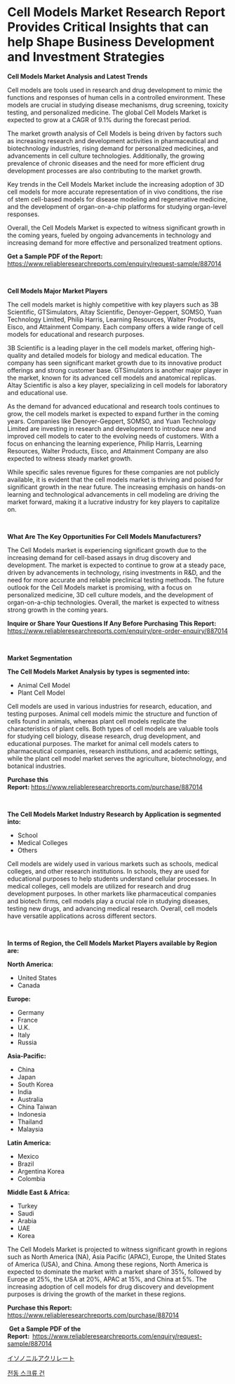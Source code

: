 <p><h1>Cell Models Market Research Report Provides Critical Insights that can help Shape Business Development and Investment Strategies</h1></p><p><strong>Cell Models Market Analysis and Latest Trends</strong></p>
<p><p>Cell models are tools used in research and drug development to mimic the functions and responses of human cells in a controlled environment. These models are crucial in studying disease mechanisms, drug screening, toxicity testing, and personalized medicine. The global Cell Models Market is expected to grow at a CAGR of 9.1% during the forecast period.</p><p>The market growth analysis of Cell Models is being driven by factors such as increasing research and development activities in pharmaceutical and biotechnology industries, rising demand for personalized medicines, and advancements in cell culture technologies. Additionally, the growing prevalence of chronic diseases and the need for more efficient drug development processes are also contributing to the market growth.</p><p>Key trends in the Cell Models Market include the increasing adoption of 3D cell models for more accurate representation of in vivo conditions, the rise of stem cell-based models for disease modeling and regenerative medicine, and the development of organ-on-a-chip platforms for studying organ-level responses.</p><p>Overall, the Cell Models Market is expected to witness significant growth in the coming years, fueled by ongoing advancements in technology and increasing demand for more effective and personalized treatment options.</p></p>
<p><strong>Get a Sample PDF of the Report:&nbsp;</strong> <a href="https://www.reliableresearchreports.com/enquiry/request-sample/887014">https://www.reliableresearchreports.com/enquiry/request-sample/887014</a></p>
<p>&nbsp;</p>
<p><strong>Cell Models Major Market Players</strong></p>
<p><p>The cell models market is highly competitive with key players such as 3B Scientific, GTSimulators, Altay Scientific, Denoyer-Geppert, SOMSO, Yuan Technology Limited, Philip Harris, Learning Resources, Walter Products, Eisco, and Attainment Company. Each company offers a wide range of cell models for educational and research purposes.</p><p>3B Scientific is a leading player in the cell models market, offering high-quality and detailed models for biology and medical education. The company has seen significant market growth due to its innovative product offerings and strong customer base. GTSimulators is another major player in the market, known for its advanced cell models and anatomical replicas. Altay Scientific is also a key player, specializing in cell models for laboratory and educational use.</p><p>As the demand for advanced educational and research tools continues to grow, the cell models market is expected to expand further in the coming years. Companies like Denoyer-Geppert, SOMSO, and Yuan Technology Limited are investing in research and development to introduce new and improved cell models to cater to the evolving needs of customers. With a focus on enhancing the learning experience, Philip Harris, Learning Resources, Walter Products, Eisco, and Attainment Company are also expected to witness steady market growth.</p><p>While specific sales revenue figures for these companies are not publicly available, it is evident that the cell models market is thriving and poised for significant growth in the near future. The increasing emphasis on hands-on learning and technological advancements in cell modeling are driving the market forward, making it a lucrative industry for key players to capitalize on.</p></p>
<p>&nbsp;</p>
<p><strong>What Are The Key Opportunities For Cell Models Manufacturers?</strong></p>
<p><p>The Cell Models market is experiencing significant growth due to the increasing demand for cell-based assays in drug discovery and development. The market is expected to continue to grow at a steady pace, driven by advancements in technology, rising investments in R&D, and the need for more accurate and reliable preclinical testing methods. The future outlook for the Cell Models market is promising, with a focus on personalized medicine, 3D cell culture models, and the development of organ-on-a-chip technologies. Overall, the market is expected to witness strong growth in the coming years.</p></p>
<p><strong>Inquire or Share Your Questions If Any Before Purchasing This Report:</strong> <a href="https://www.reliableresearchreports.com/enquiry/pre-order-enquiry/887014">https://www.reliableresearchreports.com/enquiry/pre-order-enquiry/887014</a></p>
<p>&nbsp;</p>
<p><strong>Market Segmentation</strong></p>
<p><strong>The Cell Models Market Analysis by types is segmented into:</strong></p>
<p><ul><li>Animal Cell Model</li><li>Plant Cell Model</li></ul></p>
<p><p>Cell models are used in various industries for research, education, and testing purposes. Animal cell models mimic the structure and function of cells found in animals, whereas plant cell models replicate the characteristics of plant cells. Both types of cell models are valuable tools for studying cell biology, disease research, drug development, and educational purposes. The market for animal cell models caters to pharmaceutical companies, research institutions, and academic settings, while the plant cell model market serves the agriculture, biotechnology, and botanical industries.</p></p>
<p><strong>Purchase this Report:&nbsp;</strong><a href="https://www.reliableresearchreports.com/purchase/887014">https://www.reliableresearchreports.com/purchase/887014</a></p>
<p>&nbsp;</p>
<p><strong>The Cell Models Market Industry Research by Application is segmented into:</strong></p>
<p><ul><li>School</li><li>Medical Colleges</li><li>Others</li></ul></p>
<p><p>Cell models are widely used in various markets such as schools, medical colleges, and other research institutions. In schools, they are used for educational purposes to help students understand cellular processes. In medical colleges, cell models are utilized for research and drug development purposes. In other markets like pharmaceutical companies and biotech firms, cell models play a crucial role in studying diseases, testing new drugs, and advancing medical research. Overall, cell models have versatile applications across different sectors.</p></p>
<p>&nbsp;</p>
<p><strong>In terms of Region, the Cell Models Market Players available by Region are:</strong></p>
<p>
    <p> <strong> North America: </strong>
        <ul>
            <li>United States</li>
            <li>Canada</li>
        </ul>
        </p> 
    <p> <strong> Europe: </strong>
        <ul>
            <li>Germany</li>
            <li>France</li>
            <li>U.K.</li>
            <li>Italy</li>
            <li>Russia</li>
        </ul>
        </p> 
    <p> <strong> Asia-Pacific: </strong>
        <ul>
            <li>China</li>
            <li>Japan</li>
            <li>South Korea</li>
            <li>India</li>
            <li>Australia</li>
            <li>China Taiwan</li>
            <li>Indonesia</li>
            <li>Thailand</li>
            <li>Malaysia</li>
        </ul>
        </p> 
    <p> <strong> Latin America: </strong>
        <ul>
            <li>Mexico</li>
            <li>Brazil</li>
            <li>Argentina Korea</li>
            <li>Colombia</li>
        </ul>
        </p> 
    <p> <strong> Middle East & Africa: </strong>
        <ul>
            <li>Turkey</li>
            <li>Saudi</li>
            <li>Arabia</li>
            <li>UAE</li>
            <li>Korea</li>
        </ul>
    </p>
    </p>
<p><p>The Cell Models Market is projected to witness significant growth in regions such as North America (NA), Asia Pacific (APAC), Europe, the United States of America (USA), and China. Among these regions, North America is expected to dominate the market with a market share of 35%, followed by Europe at 25%, the USA at 20%, APAC at 15%, and China at 5%. The increasing adoption of cell models for drug discovery and development purposes is driving the growth of the market in these regions.</p></p>
<p><strong>Purchase this Report: </strong><a href="https://www.reliableresearchreports.com/purchase/887014">https://www.reliableresearchreports.com/purchase/887014</a></p>
<p>&nbsp;<strong>Get a Sample PDF of the Report:&nbsp;&nbsp;</strong><a href="https://www.reliableresearchreports.com/enquiry/request-sample/887014">https://www.reliableresearchreports.com/enquiry/request-sample/887014</a></p>
<p><strong></strong></p>
<p><p><a href="https://github.com/mohamedbakry57/Market-Research-Report-List-3/blob/main/18748683734.md">イソノニルアクリレート</a></p><p><a href="https://github.com/laholand/Market-Research-Report-List-3/blob/main/83176913277.md">전동 스크류 건</a></p></p>
